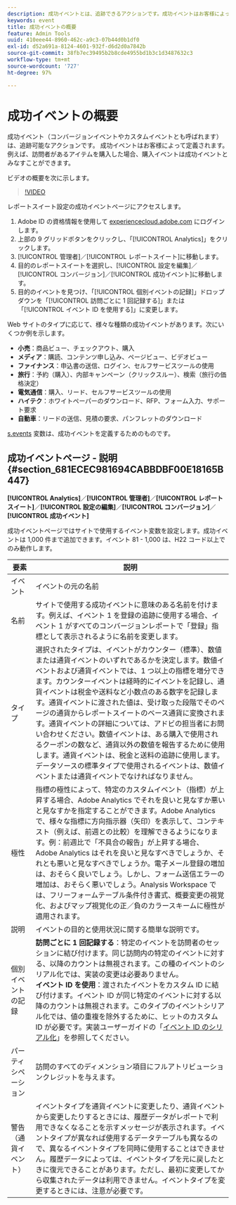 ```yaml
---
description: 成功イベントとは、追跡できるアクションです。成功イベントはお客様によって定義されます。例えば、訪問者があるアイテムを購入した場合、購入イベントは成功イベントとみなすことができますを参照してください。
keywords: event
title: 成功イベントの概要
feature: Admin Tools
uuid: 410eee44-8960-462c-a9c3-07b44d0b1df0
exl-id: d52a691a-8124-4601-932f-d6d2d0a7842b
source-git-commit: 38fb7ec39495b2b8cde4955bd1b3c1d3487632c3
workflow-type: tm+mt
source-wordcount: '727'
ht-degree: 97%

---
```


# 成功イベントの概要

成功イベント（コンバージョンイベントやカスタムイベントとも呼ばれます）は、追跡可能なアクションです。 成功イベントはお客様によって定義されます。例えば、訪問者があるアイテムを購入した場合、購入イベントは成功イベントとみなすことができます。

ビデオの概要を次に示します。

>[!VIDEO](https://video.tv.adobe.com/v/28764/?quality=12)

レポートスイート設定の成功イベントページにアクセスします。

1. Adobe ID の資格情報を使用して [experiencecloud.adobe.com](https://experiencecloud.adobe.com) にログインします。
2. 上部の 9 グリッドボタンをクリックし、「[!UICONTROL Analytics]」をクリックします。
3. [!UICONTROL 管理者]／[!UICONTROL レポートスイート]に移動します。
4. 目的のレポートスイートを選択し、[!UICONTROL 設定を編集]／[!UICONTROL コンバージョン]／[!UICONTROL 成功イベント]に移動します。
5. 目的のイベントを見つけ、「[!UICONTROL 個別イベントの記録]」ドロップダウンを「[!UICONTROL 訪問ごとに 1 回記録する]」または「[!UICONTROL イベント ID を使用する]」に変更します。

Web サイトのタイプに応じて、様々な種類の成功イベントがあります。次にいくつか例を示します。

* **小売**：商品ビュー、チェックアウト、購入
* **メディア**：購読、コンテンツ申し込み、ページビュー、ビデオビュー
* **ファイナンス**：申込書の送信、ログイン、セルフサービスツールの使用
* **旅行**：予約（購入）、内部キャンペーン（クリックスルー）、検索（旅行の価格決定）
* **電気通信**：購入、リード、セルフサービスツールの使用
* **ハイテク**：ホワイトペーパーのダウンロード、RFP、フォーム入力、サポート要求
* **自動車**：リードの送信、見積の要求、パンフレットのダウンロード

[s.events](https://experienceleague.adobe.com/docs/analytics/implementation/vars/page-vars/events/event-serialization.html?lang=ja) 変数は、成功イベントを定義するためのものです。

## 成功イベントページ - 説明 {#section_681ECEC981694CABBDBF00E18165B447}

**[!UICONTROL Analytics]**／**[!UICONTROL 管理者]**／**[!UICONTROL レポートスイート]**／**[!UICONTROL 設定の編集]**／**[!UICONTROL コンバージョン]**／**[!UICONTROL 成功イベント]**

成功イベントページではサイトで使用するイベント変数を設定します。成功イベントは 1,000 件まで追加できます。イベント 81 - 1,000 は、H22 コード以上でのみ動作します。

| 要素 | 説明 |
|--- |--- |
| イベント | イベントの元の名前 |
| 名前 | サイトで使用する成功イベントに意味のある名前を付けます。例えば、イベント 1 を登録の追跡に使用する場合、イベント 1 がすべてのコンバージョンレポートで「登録」指標として表示されるように名前を変更します。 |
| タイプ | 選択されたタイプは、イベントがカウンター（標準）、数値または通貨イベントのいずれであるかを決定します。数値イベントおよび通貨イベントでは、1 つ以上の指標を増分できます。カウンターイベントは経時的にイベントを記録し、通貨イベントは税金や送料など小数点のある数字を記録します。通貨イベントに渡された値は、受け取った段階でそのページの通貨からレポートスイートのベース通貨に変換されます。通貨イベントの詳細については、アドビの担当者にお問い合わせください。数値イベントは、ある購入で使用されるクーポンの数など、通貨以外の数値を報告するために使用します。通貨イベントは、税金と送料の追跡に使用します。データソースの標準タイプで使用されるイベントは、数値イベントまたは通貨イベントでなければなりません。 |
| 極性 | 指標の極性によって、特定のカスタムイベント（指標）が上昇する場合、Adobe Analytics でそれを良いと見なすか悪いと見なすかを指定することができます。Adobe Analytics で、様々な指標に方向指示器（矢印）を表示して、コンテキスト（例えば、前週との比較）を理解できるようになります。例：前週比で「不具合の報告」が上昇する場合、Adobe Analytics はそれを良いと見なすべきでしょうか、それとも悪いと見なすべきでしょうか。電子メール登録の増加は、おそらく良いでしょう。しかし、フォーム送信エラーの増加は、おそらく悪いでしょう。Analysis Workspace では、フリーフォームテーブル条件付き書式、概要変更の視覚化、およびマップ視覚化の正／負のカラースキームに極性が適用されます。 |
| 説明 | イベントの目的と使用状況に関する簡単な説明です。 |
| 個別イベントの記録 | **訪問ごとに 1 回記録する**：特定のイベントを訪問者のセッションに結び付けます。同じ訪問内の特定のイベントに対する、以降のカウントは無視されます。この種のイベントのシリアル化では、実装の変更は必要ありません。<br>**イベント ID を使用**：渡されたイベントをカスタム ID に結び付けます。イベント ID が同じ特定のイベントに対する以降のカウントは無視されます。このタイプのイベントシリアル化では、値の重複を除外するために、ヒットのカスタム ID が必要です。実装ユーザーガイドの「[イベント ID のシリアル化](../../../implement/vars/page-vars/events/event-serialization.md)」を参照してください。 |
| パーティシペーション | 訪問のすべてのディメンション項目にフルアトリビューションクレジットを与えます。 |
| 警告（通貨イベント） | イベントタイプを通貨イベントに変更したり、通貨イベントから変更したりするときには、履歴データがレポートで利用できなくなることを示すメッセージが表示されます。イベントタイプが異なれば使用するデータテーブルも異なるので、異なるイベントタイプを同時に使用することはできません。履歴データによっては、イベントタイプを元に戻したときに復元できることがあります。ただし、最初に変更してから収集されたデータは利用できません。イベントタイプを変更するときには、注意が必要です。 |
